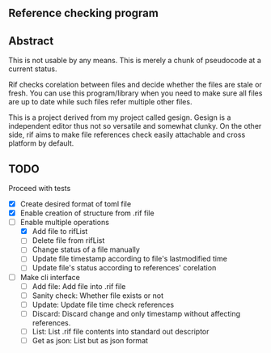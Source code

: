 ## Reference checking program

## Abstract

This is not usable by any means. This is merely a chunk of pseudocode at a current status.

Rif checks corelation between files and decide whether the files are stale or fresh. You can use this program/library when you need to make sure all files are up to date while such files refer multiple other files.

This is a project derived from my project called gesign. Gesign is a independent editor thus not so versatile and somewhat clunky. On the other side, rif aims to make file references check easily attachable and cross platform by default.

## TODO

Proceed with tests 

* [x] Create desired format of toml file
* [x] Enable creation of structure from .rif file  
* [ ] Enable multiple operations
	* [x] Add file to rifList
	* [ ] Delete file from rifList
	* [ ] Change status of a file manually
	* [ ] Update file timestamp according to file's lastmodified time
	* [ ] Update file's status according to references' corelation
* [ ] Make cli interface
	* [ ] Add file: Add file into .rif file
	* [ ] Sanity check: Whether file exists or not 
	* [ ] Update: Update file time check references
	* [ ] Discard: Discard change and only timestamp without affecting references.
	* [ ] List: List .rif file contents into standard out descriptor
	* [ ] Get as json: List but as json format
